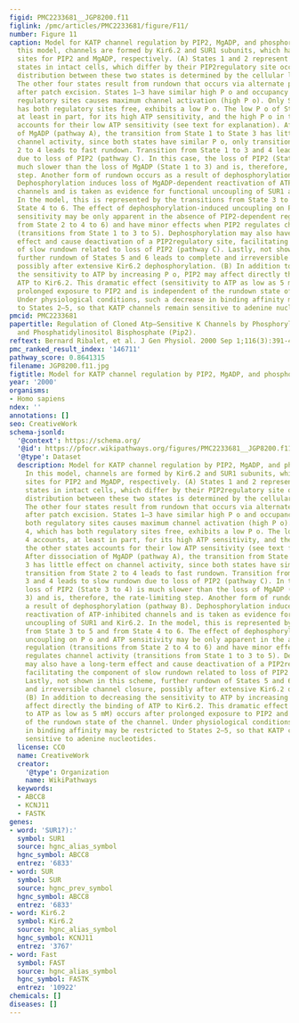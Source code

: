 ```yaml
---
figid: PMC2233681__JGP8200.f11
figlink: /pmc/articles/PMC2233681/figure/F11/
number: Figure 11
caption: Model for KATP channel regulation by PIP2, MgADP, and phosphorylation. In
  this model, channels are formed by Kir6.2 and SUR1 subunits, which have regulatory
  sites for PIP2 and MgADP, respectively. (A) States 1 and 2 represent two physiological
  states in intact cells, which differ by their PIP2regulatory site occupancy. The
  distribution between these two states is determined by the cellular level of PIP2.
  The other four states result from rundown that occurs via alternate pathways (A–C)
  after patch excision. States 1–3 have similar high P o and occupancy of one or both
  regulatory sites causes maximum channel activation (high P o). Only State 4, which
  has both regulatory sites free, exhibits a low P o. The low P o of State 4 accounts,
  at least in part, for its high ATP sensitivity, and the high P o in the other states
  accounts for their low ATP sensitivity (see text for explanation). After dissociation
  of MgADP (pathway A), the transition from State 1 to State 3 has little effect on
  channel activity, since both states have similar P o, only transition from State
  2 to 4 leads to fast rundown. Transition from State 1 to 3 and 4 leads to slow rundown
  due to loss of PIP2 (pathway C). In this case, the loss of PIP2 (State 3 to 4) is
  much slower than the loss of MgADP (State 1 to 3) and is, therefore, the rate-limiting
  step. Another form of rundown occurs as a result of dephosphorylation (pathway B).
  Dephosphorylation induces loss of MgADP-dependent reactivation of ATP-inhibited
  channels and is taken as evidence for functional uncoupling of SUR1 and Kir6.2.
  In the model, this is represented by the transitions from State 3 to 5 and from
  State 4 to 6. The effect of dephosphorylation-induced uncoupling on P o and ATP
  sensitivity may be only apparent in the absence of PIP2-dependent regulation (transitions
  from State 2 to 4 to 6) and have minor effects when PIP2 regulates channel activity
  (transitions from State 1 to 3 to 5). Dephosphorylation may also have a long-term
  effect and cause deactivation of a PIP2regulatory site, facilitating the component
  of slow rundown related to loss of PIP2 (pathway C). Lastly, not shown in this scheme,
  further rundown of States 5 and 6 leads to complete and irreversible channel closure,
  possibly after extensive Kir6.2 dephosphorylation. (B) In addition to decreasing
  the sensitivity to ATP by increasing P o, PIP2 may affect directly the binding of
  ATP to Kir6.2. This dramatic effect (sensitivity to ATP as low as 5 mM) occurs after
  prolonged exposure to PIP2 and is independent of the rundown state of the channel.
  Under physiological conditions, such a decrease in binding affinity may be restricted
  to States 2–5, so that KATP channels remain sensitive to adenine nucleotides.
pmcid: PMC2233681
papertitle: Regulation of Cloned Atp–Sensitive K Channels by Phosphorylation, Mgadp,
  and Phosphatidylinositol Bisphosphate (Pip2).
reftext: Bernard Ribalet, et al. J Gen Physiol. 2000 Sep 1;116(3):391-410.
pmc_ranked_result_index: '146711'
pathway_score: 0.8641315
filename: JGP8200.f11.jpg
figtitle: Model for KATP channel regulation by PIP2, MgADP, and phosphorylation
year: '2000'
organisms:
- Homo sapiens
ndex: ''
annotations: []
seo: CreativeWork
schema-jsonld:
  '@context': https://schema.org/
  '@id': https://pfocr.wikipathways.org/figures/PMC2233681__JGP8200.f11.html
  '@type': Dataset
  description: Model for KATP channel regulation by PIP2, MgADP, and phosphorylation.
    In this model, channels are formed by Kir6.2 and SUR1 subunits, which have regulatory
    sites for PIP2 and MgADP, respectively. (A) States 1 and 2 represent two physiological
    states in intact cells, which differ by their PIP2regulatory site occupancy. The
    distribution between these two states is determined by the cellular level of PIP2.
    The other four states result from rundown that occurs via alternate pathways (A–C)
    after patch excision. States 1–3 have similar high P o and occupancy of one or
    both regulatory sites causes maximum channel activation (high P o). Only State
    4, which has both regulatory sites free, exhibits a low P o. The low P o of State
    4 accounts, at least in part, for its high ATP sensitivity, and the high P o in
    the other states accounts for their low ATP sensitivity (see text for explanation).
    After dissociation of MgADP (pathway A), the transition from State 1 to State
    3 has little effect on channel activity, since both states have similar P o, only
    transition from State 2 to 4 leads to fast rundown. Transition from State 1 to
    3 and 4 leads to slow rundown due to loss of PIP2 (pathway C). In this case, the
    loss of PIP2 (State 3 to 4) is much slower than the loss of MgADP (State 1 to
    3) and is, therefore, the rate-limiting step. Another form of rundown occurs as
    a result of dephosphorylation (pathway B). Dephosphorylation induces loss of MgADP-dependent
    reactivation of ATP-inhibited channels and is taken as evidence for functional
    uncoupling of SUR1 and Kir6.2. In the model, this is represented by the transitions
    from State 3 to 5 and from State 4 to 6. The effect of dephosphorylation-induced
    uncoupling on P o and ATP sensitivity may be only apparent in the absence of PIP2-dependent
    regulation (transitions from State 2 to 4 to 6) and have minor effects when PIP2
    regulates channel activity (transitions from State 1 to 3 to 5). Dephosphorylation
    may also have a long-term effect and cause deactivation of a PIP2regulatory site,
    facilitating the component of slow rundown related to loss of PIP2 (pathway C).
    Lastly, not shown in this scheme, further rundown of States 5 and 6 leads to complete
    and irreversible channel closure, possibly after extensive Kir6.2 dephosphorylation.
    (B) In addition to decreasing the sensitivity to ATP by increasing P o, PIP2 may
    affect directly the binding of ATP to Kir6.2. This dramatic effect (sensitivity
    to ATP as low as 5 mM) occurs after prolonged exposure to PIP2 and is independent
    of the rundown state of the channel. Under physiological conditions, such a decrease
    in binding affinity may be restricted to States 2–5, so that KATP channels remain
    sensitive to adenine nucleotides.
  license: CC0
  name: CreativeWork
  creator:
    '@type': Organization
    name: WikiPathways
  keywords:
  - ABCC8
  - KCNJ11
  - FASTK
genes:
- word: 'SUR1?):'
  symbol: SUR1
  source: hgnc_alias_symbol
  hgnc_symbol: ABCC8
  entrez: '6833'
- word: SUR
  symbol: SUR
  source: hgnc_prev_symbol
  hgnc_symbol: ABCC8
  entrez: '6833'
- word: Kir6.2
  symbol: Kir6.2
  source: hgnc_alias_symbol
  hgnc_symbol: KCNJ11
  entrez: '3767'
- word: Fast
  symbol: FAST
  source: hgnc_alias_symbol
  hgnc_symbol: FASTK
  entrez: '10922'
chemicals: []
diseases: []
---
```

